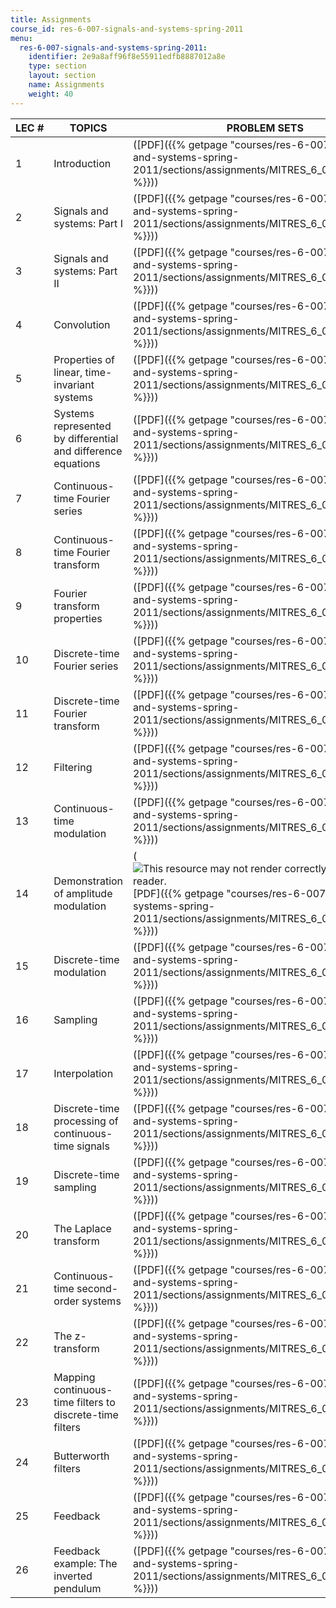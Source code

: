 ```yaml
---
title: Assignments
course_id: res-6-007-signals-and-systems-spring-2011
menu:
  res-6-007-signals-and-systems-spring-2011:
    identifier: 2e9a8aff96f8e55911edfb8887012a8e
    type: section
    layout: section
    name: Assignments
    weight: 40
---
```

| LEC # | TOPICS | PROBLEM SETS | SOLUTIONS |
| --- | --- | --- | --- |
| 1 | Introduction | ([PDF]({{% getpage "courses/res-6-007-signals-and-systems-spring-2011/sections/assignments/MITRES_6_007S11_hw01" %}})) | ([PDF]({{% getpage "courses/res-6-007-signals-and-systems-spring-2011/sections/assignments/MITRES_6_007S11_hw01_sol" %}})) |
| 2 | Signals and systems: Part I | ([PDF]({{% getpage "courses/res-6-007-signals-and-systems-spring-2011/sections/assignments/MITRES_6_007S11_hw02" %}})) | ([PDF]({{% getpage "courses/res-6-007-signals-and-systems-spring-2011/sections/assignments/MITRES_6_007S11_hw02_sol" %}})) |
| 3 | Signals and systems: Part II | ([PDF]({{% getpage "courses/res-6-007-signals-and-systems-spring-2011/sections/assignments/MITRES_6_007S11_hw03" %}})) | ([PDF]({{% getpage "courses/res-6-007-signals-and-systems-spring-2011/sections/assignments/MITRES_6_007S11_hw03_sol" %}})) |
| 4 | Convolution | ([PDF]({{% getpage "courses/res-6-007-signals-and-systems-spring-2011/sections/assignments/MITRES_6_007S11_hw04" %}})) | ([PDF]({{% getpage "courses/res-6-007-signals-and-systems-spring-2011/sections/assignments/MITRES_6_007S11_hw04_sol" %}})) |
| 5 | Properties of linear, time-invariant systems | ([PDF]({{% getpage "courses/res-6-007-signals-and-systems-spring-2011/sections/assignments/MITRES_6_007S11_hw05" %}})) | ([PDF]({{% getpage "courses/res-6-007-signals-and-systems-spring-2011/sections/assignments/MITRES_6_007S11_hw05_sol" %}})) |
| 6 | Systems represented by differential and difference equations | ([PDF]({{% getpage "courses/res-6-007-signals-and-systems-spring-2011/sections/assignments/MITRES_6_007S11_hw06" %}})) | ([PDF]({{% getpage "courses/res-6-007-signals-and-systems-spring-2011/sections/assignments/MITRES_6_007S11_hw06_sol" %}})) |
| 7 | Continuous-time Fourier series | ([PDF]({{% getpage "courses/res-6-007-signals-and-systems-spring-2011/sections/assignments/MITRES_6_007S11_hw07" %}})) | ([PDF]({{% getpage "courses/res-6-007-signals-and-systems-spring-2011/sections/assignments/MITRES_6_007S11_hw07_sol" %}})) |
| 8 | Continuous-time Fourier transform | ([PDF]({{% getpage "courses/res-6-007-signals-and-systems-spring-2011/sections/assignments/MITRES_6_007S11_hw08" %}})) | ([PDF]({{% getpage "courses/res-6-007-signals-and-systems-spring-2011/sections/assignments/MITRES_6_007S11_hw08_sol" %}})) |
| 9 | Fourier transform properties | ([PDF]({{% getpage "courses/res-6-007-signals-and-systems-spring-2011/sections/assignments/MITRES_6_007S11_hw09" %}})) | ([PDF]({{% getpage "courses/res-6-007-signals-and-systems-spring-2011/sections/assignments/MITRES_6_007S11_hw09_sol" %}})) |
| 10 | Discrete-time Fourier series | ([PDF]({{% getpage "courses/res-6-007-signals-and-systems-spring-2011/sections/assignments/MITRES_6_007S11_hw10" %}})) | ([PDF]({{% getpage "courses/res-6-007-signals-and-systems-spring-2011/sections/assignments/MITRES_6_007S11_hw10_sol" %}})) |
| 11 | Discrete-time Fourier transform | ([PDF]({{% getpage "courses/res-6-007-signals-and-systems-spring-2011/sections/assignments/MITRES_6_007S11_hw11" %}})) | ([PDF]({{% getpage "courses/res-6-007-signals-and-systems-spring-2011/sections/assignments/MITRES_6_007S11_hw11_sol" %}})) |
| 12 | Filtering | ([PDF]({{% getpage "courses/res-6-007-signals-and-systems-spring-2011/sections/assignments/MITRES_6_007S11_hw12" %}})) | ([PDF]({{% getpage "courses/res-6-007-signals-and-systems-spring-2011/sections/assignments/MITRES_6_007S11_hw12_sol" %}})) |
| 13 | Continuous-time modulation | ([PDF]({{% getpage "courses/res-6-007-signals-and-systems-spring-2011/sections/assignments/MITRES_6_007S11_hw13" %}})) | ([PDF]({{% getpage "courses/res-6-007-signals-and-systems-spring-2011/sections/assignments/MITRES_6_007S11_hw13_sol" %}})) |
| 14 | Demonstration of amplitude modulation | (![This resource may not render correctly in a screen reader.](/images/inacessible.gif)[PDF]({{% getpage "courses/res-6-007-signals-and-systems-spring-2011/sections/assignments/MITRES_6_007S11_hw14" %}})) | (![This resource may not render correctly in a screen reader.](/images/inacessible.gif)[PDF]({{% getpage "courses/res-6-007-signals-and-systems-spring-2011/sections/assignments/MITRES_6_007S11_hw14_sol" %}})) |
| 15 | Discrete-time modulation | ([PDF]({{% getpage "courses/res-6-007-signals-and-systems-spring-2011/sections/assignments/MITRES_6_007S11_hw15" %}})) | ([PDF]({{% getpage "courses/res-6-007-signals-and-systems-spring-2011/sections/assignments/MITRES_6_007S11_hw15_sol" %}})) |
| 16 | Sampling | ([PDF]({{% getpage "courses/res-6-007-signals-and-systems-spring-2011/sections/assignments/MITRES_6_007S11_hw16" %}})) | ([PDF]({{% getpage "courses/res-6-007-signals-and-systems-spring-2011/sections/assignments/MITRES_6_007S11_hw16_sol" %}})) |
| 17 | Interpolation | ([PDF]({{% getpage "courses/res-6-007-signals-and-systems-spring-2011/sections/assignments/MITRES_6_007S11_hw17" %}})) | ([PDF]({{% getpage "courses/res-6-007-signals-and-systems-spring-2011/sections/assignments/MITRES_6_007S11_hw17_sol" %}})) |
| 18 | Discrete-time processing of continuous-time signals | ([PDF]({{% getpage "courses/res-6-007-signals-and-systems-spring-2011/sections/assignments/MITRES_6_007S11_hw18" %}})) | ([PDF]({{% getpage "courses/res-6-007-signals-and-systems-spring-2011/sections/assignments/MITRES_6_007S11_hw18_sol" %}})) |
| 19 | Discrete-time sampling | ([PDF]({{% getpage "courses/res-6-007-signals-and-systems-spring-2011/sections/assignments/MITRES_6_007S11_hw19" %}})) | ([PDF]({{% getpage "courses/res-6-007-signals-and-systems-spring-2011/sections/assignments/MITRES_6_007S11_hw19_sol" %}})) |
| 20 | The Laplace transform | ([PDF]({{% getpage "courses/res-6-007-signals-and-systems-spring-2011/sections/assignments/MITRES_6_007S11_hw20" %}})) | ([PDF]({{% getpage "courses/res-6-007-signals-and-systems-spring-2011/sections/assignments/MITRES_6_007S11_hw20_sol" %}})) |
| 21 | Continuous-time second-order systems | ([PDF]({{% getpage "courses/res-6-007-signals-and-systems-spring-2011/sections/assignments/MITRES_6_007S11_hw21" %}})) | ([PDF]({{% getpage "courses/res-6-007-signals-and-systems-spring-2011/sections/assignments/MITRES_6_007S11_hw21_sol" %}})) |
| 22 | The z-transform | ([PDF]({{% getpage "courses/res-6-007-signals-and-systems-spring-2011/sections/assignments/MITRES_6_007S11_hw22" %}})) | ([PDF]({{% getpage "courses/res-6-007-signals-and-systems-spring-2011/sections/assignments/MITRES_6_007S11_hw22_sol" %}})) |
| 23 | Mapping continuous-time filters to discrete-time filters | ([PDF]({{% getpage "courses/res-6-007-signals-and-systems-spring-2011/sections/assignments/MITRES_6_007S11_hw23" %}})) | ([PDF]({{% getpage "courses/res-6-007-signals-and-systems-spring-2011/sections/assignments/MITRES_6_007S11_hw23_sol" %}})) |
| 24 | Butterworth filters | ([PDF]({{% getpage "courses/res-6-007-signals-and-systems-spring-2011/sections/assignments/MITRES_6_007S11_hw24" %}})) | ([PDF]({{% getpage "courses/res-6-007-signals-and-systems-spring-2011/sections/assignments/MITRES_6_007S11_hw24_sol" %}})) |
| 25 | Feedback | ([PDF]({{% getpage "courses/res-6-007-signals-and-systems-spring-2011/sections/assignments/MITRES_6_007S11_hw25" %}})) | ([PDF]({{% getpage "courses/res-6-007-signals-and-systems-spring-2011/sections/assignments/MITRES_6_007S11_hw25_sol" %}})) |
| 26 | Feedback example: The inverted pendulum | ([PDF]({{% getpage "courses/res-6-007-signals-and-systems-spring-2011/sections/assignments/MITRES_6_007S11_hw26" %}})) | ([PDF]({{% getpage "courses/res-6-007-signals-and-systems-spring-2011/sections/assignments/MITRES_6_007S11_hw26_sol" %}}))